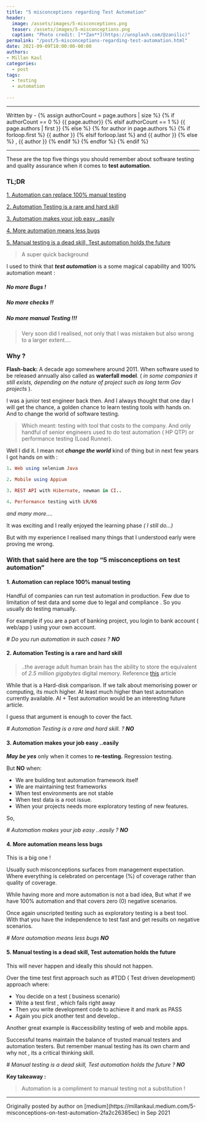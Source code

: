 ```yaml
---
title: "5 misconceptions regarding Test Automation"
header:
  image: /assets/images/5-misconceptions.png
  teaser: /assets/images/5-misconceptions.png
  caption: "Photo credit: [**Zan**](https://unsplash.com/@zanilic)"
permalink: "/post/5-misconceptions-regarding-test-automation.html"
date: 2021-09-09T18:00:00-00:00
authors:
- Millan Kaul
categories:
  - post
tags:
  - testing
  - automation
  
---
```

<hr>
<p>
 Written by -
{% assign authorCount = page.authors | size %}
{% if authorCount == 0 %}
   {{ page.author}}
{% elsif authorCount == 1 %}
    {{ page.authors | first }}         
{% else %}
    {% for author in page.authors %}
        {% if forloop.first %}
            {{ author }}
        {% elsif forloop.last %}
            and {{ author }}
        {% else %}
            , {{ author }}
        {% endif %}
    {% endfor %}
{% endif %}
</p>

<hr>


These are the top five things you should remember about software testing and quality assurance when it comes to **test automation**.

### TL;DR

[1. Automation can replace 100% manual testing](#1-automation-can-replace-100-manualtesting)

[2. Automation Testing is a rare and hard skill](#2-automation-testing-is-a-rare-and-hardskill)

[3. Automation makes your job easy ..easily](#3-automation-makes-your-job-easyeasily)

[4. More automation means less bugs](#4-more-automation-means-lessbugs)

[5. Manual testing is a dead skill, Test automation holds the future](#5-manual-testing-is-a-dead-skill-test-automation-holds-thefuture)




> A super quick background

I used to think that **_test automation_** is a some magical capability and 100% automation meant :

##### No more Bugs !

##### No more checks !!

##### No more manual Testing !!!

> Very soon did I realised, not only that I was mistaken but also wrong to a larger extent….

### Why ?

**Flash-back:** A decade ago somewhere around 2011. When software used to be released annually also called as **waterfall model**. ( _in some companies it still exists, depending on the nature of project such as long term Gov projects_ ).

I was a junior test engineer back then. And I always thought that one day I will get the chance, a golden chance to learn testing tools with hands on. And to change the world of software testing.

> Which meant: testing with tool that costs to the company. And only handful of senior engineers used to do test automation ( HP QTP) or performance testing (Load Runner).

Well I did it. I mean not **_change the world_** kind of thing but in next few years I got hands on with :

  
```ruby
1. Web using selenium Java

2. Mobile using Appium

3. REST API with Hibernate, newman in CI..

4. Performance testing with LR/K6  
```  

_and many more…._

It was exciting and I really enjoyed the learning phase _( I still do...)_

But with my experience I realised many things that I understood early were proving me wrong.

### With that said here are the top “5 misconceptions on test automation”

#### 1. Automation can replace 100% manual testing

Handful of companies can run test automation in production. Few due to limitation of test data and some due to legal and compliance . So you usually do testing manually.

For example if you are a part of banking project, you login to bank account ( web/app ) using your own account.

\# _Do you run automation in such cases ?_ **_NO_**

#### 2. Automation Testing is a rare and hard skill

> ..the average adult human brain has the ability to store the equivalent of _2.5 million gigabytes_ digital memory. Reference [this](https://www.cnsnevada.com/what-is-the-memory-capacity-of-a-human-brain/) article

While that is a Hard-disk comparison. If we talk about memorising power or computing, its much higher. At least much higher than test automation currently available. AI + Test automation would be an interesting future article.

I guess that argument is enough to cover the fact.

_\# Automation Testing is a rare and hard skill. ?_ **_NO_**

#### 3. Automation makes your job easy ..easily

**_May be yes_** only when it comes to **re-testing.** Regression testing.

But **NO** when:

*   We are building test automation framework itself
*   We are maintaining test frameworks
*   When test environments are not stable
*   When test data is a root issue.
*   When your projects needs more exploratory testing of new features.

So,

_\# Automation makes your job easy ..easily ?_ **_NO_**

#### 4. More automation means less bugs

This is a big one !

Usually such misconceptions surfaces from management expectation. Where everything is celebrated on percentage (%) of coverage rather than quality of coverage.

While having more and more automation is not a bad idea, But what if we have 100% automation and that covers zero (0) negative scenarios.

Once again unscripted testing such as exploratory testing is a best tool. With that you have the independence to test fast and get results on negative scenarios.

_\# More automation means less bugs_ **_NO_**

#### 5. Manual testing is a dead skill, Test automation holds the future

This will never happen and ideally this should not happen.

Over the time test first approach such as #TDD ( Test driven development) approach where:

*   You decide on a test ( business scenario)
*   Write a test first , which fails right away
*   Then you write development code to achieve it and mark as PASS
*   Again you pick another test and develop..

Another great example is #accessibility testing of web and mobile apps.

Successful teams maintain the balance of trusted manual testers and automation testers. But remember manual testing has its own charm and why not , its a critical thinking skill.

_\# Manual testing is a dead skill, Test automation holds the future ?_ **_NO_**

**Key takeaway :**

> Automation is a compliment to manual testing not a substitution !


<hr>
Originally posted by author on [medium](https://millankaul.medium.com/5-misconceptions-on-test-automation-2fa2c26385ec) in Sep 2021 
